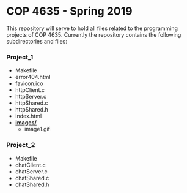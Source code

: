 # COP 4635 - Spring 2019

This repository will serve to hold all files related to the programming projects
of COP 4635. Currently the repository contains the following subdirectories and
files:

### Project_1
* Makefile
* error404.html
* favicon.ico
* httpClient.c
* httpServer.c
* httpShared.c
* httpShared.h
* index.html
* [**images/**](self)
  * image1.gif

### Project_2
* Makefile
* chatClient.c
* chatServer.c
* chatShared.c
* chatShared.h

